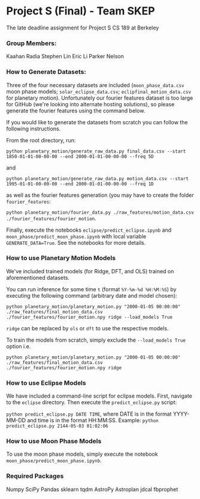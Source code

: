 # Project S (Final) - Team SKEP
 The late deadline assignment for Project S CS 189 at Berkeley

### Group Members:
Kaahan Radia
Stephen Lin
Eric Li
Parker Nelson

### How to Generate Datasets:

Three of the four necessary datasets are included (`moon_phase_data.csv` moon phase models; `solar_eclipse_data.csv`; `eclipfinal_motion_data.csv` for planetary motion). Unfortunately our fourier features dataset is too large for GitHub (we're looking into alternate hosting solutions), so please generate the fourier features using the command below.

If you would like to generate the datasets from scratch you can follow the following instructions.

From the root directory, run:

```python planetary_motion/generate_raw_data.py final_data.csv --start 1850-01-01-00-00-00 --end 2000-01-01-00-00-00 --freq 5D```

and 

```python planetary_motion/generate_raw_data.py motion_data.csv --start 1995-01-01-00-00-00 --end 2000-01-01-00-00-00 --freq 1D```

as well as the fourier features generation (you may have to create the folder `fourier_features`:

```python planetary_motion/fourier_data.py ./raw_features/motion_data.csv ./fourier_features/fourier_motion```.

Finally, execute the notebooks `eclipse/predict_eclipse.ipynb` and `moon_phase/predict_moon_phase.ipynb` with local variable `GENERATE_DATA=True`. See the notebooks for more details.


### How to use Planetary Motion Models

We've included trained models (for Ridge, DFT, and OLS) trained on aforementioned datasets.

You can run inference for some time `t` (format `%Y-%m-%d %H:%M:%S`) by executing the following command (arbitrary date and model chosen):

```python planetary_motion/planetary_motion.py "2000-01-05 00:00:00" ./raw_features/final_motion_data.csv ./fourier_features/fourier_motion.npy ridge --load_models True```

`ridge` can be replaced by `ols` or `dft` to use the respective models.

To train the models from scratch, simply exclude the ``--load_models True`` option i.e. 

```python planetary_motion/planetary_motion.py "2000-01-05 00:00:00" ./raw_features/final_motion_data.csv ./fourier_features/fourier_motion.npy ridge```

### How to use Eclipse Models

We have included a command-line script for eclipse models. First, navigate to the `eclipse` directory. Then execute the `predict_eclipse.py` script:

```python predict_eclipse.py DATE TIME```, where DATE is in the format YYYY-MM-DD and time is in the format HH:MM:SS.
Example: `python predict_eclipse.py 2144-05-03 01:02:06`

### How to use Moon Phase Models
To use the moon phase models, simply execute the notebook `moon_phase/predict_moon_phase.ipynb`.

### Required Packages
Numpy
SciPy
Pandas
sklearn
tqdm
AstroPy
Astroplan
jdcal
fbprophet


